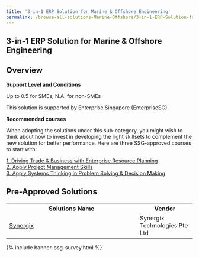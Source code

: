 ```yaml
---
title: '3-in-1 ERP Solution for Marine & Offshore Engineering'
permalink: /browse-all-solutions-Marine-Offshore/3-in-1-ERP-Solution-for-Marine-Offshore-Engineering
---
```


## 3-in-1 ERP Solution for Marine & Offshore Engineering
## Overview

**Support Level and Conditions**

Up to 0.5 for SMEs, N.A. for non-SMEs

This solution is supported by Enterprise Singapore (EnterpriseSG).

**Recommended courses**

When adopting the solutions under this sub-category, you might wish to think about how to invest in developing the right skillsets to complement the new solution for better performance. Here are three SSG-approved courses to start with:

<a href='https://sfec.enterprisejobskills.gov.sg/Course_Internet/CourseDetail.aspx?CoursesReferenceNumber=TGS-2019507826'  target='_blank' rel='noopener'>1. Driving Trade & Business with Enterprise Resource Planning</a><br>
<a href='https://sfec.enterprisejobskills.gov.sg/Course_Internet/CourseDetail.aspx?CoursesReferenceNumber=TGS-2011500682'  target='_blank' rel='noopener'>2. Apply Project Management Skills</a><br>
<a href='https://sfec.enterprisejobskills.gov.sg/Course_Internet/CourseDetail.aspx?CoursesReferenceNumber=TGS-2013500107'  target='_blank' rel='noopener'>3. Apply Systems Thinking in Problem Solving & Decision Making</a><br>

## Pre-Approved Solutions

<table>
<tr>
<th style='width: auto;'><b>Solutions Name</b></th>
<th style='width: 30%;'><b>Vendor</b></th>
</tr>
<tr>
<td><a href='/productivity-solutions-grant/solutionrepo/solution1453' target='_blank'>Synergix</a><br></td>
<td>Synergix Technologies Pte Ltd</td>
</tr>
</table>

{% include banner-psg-survey.html %}
